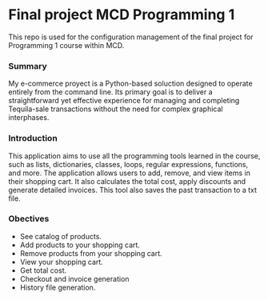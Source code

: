 # Final project MCD Programming 1

This repo is used for the configuration management of the final project for Programming 1 course within MCD.

### Summary

My e-commerce proyect is a Python-based soluction designed to operate entirely from the command line. Its primary goal is to deliver a straightforward yet effective experience for managing and completing Tequila-sale transactions without the need for complex graphical interphases.

### Introduction

This application aims to use all the programming tools learned in the course, such as lists, dictionaries, classes, loops, regular expressions, functions, and more.
The application allows users to add, remove, and view items in their shopping cart. It also calculates the total cost, apply discounts and generate detailed invoices. This tool also saves the past transaction to a txt file.

### Obectives
+ See catalog of products.
+ Add products to your shopping cart.
+ Remove products from your shopping cart.
+ View your shopping cart.
+ Get total cost.
+ Checkout and invoice generation
+ History file generation.
